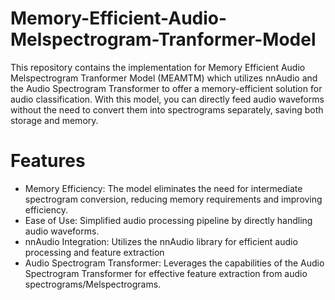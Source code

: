 # Memory-Efficient-Audio-Melspectrogram-Tranformer-Model

This repository contains the implementation for Memory Efficient Audio Melspectrogram Tranformer Model (MEAMTM) which utilizes nnAudio and the Audio Spectrogram Transformer to offer a memory-efficient solution for audio classification. With this model, you can directly feed audio waveforms without the need to convert them into spectrograms separately, saving both storage and memory.

# Features
* Memory Efficiency: The model eliminates the need for intermediate spectrogram conversion, reducing memory requirements and improving efficiency.
* Ease of Use: Simplified audio processing pipeline by directly handling audio waveforms.
* nnAudio Integration: Utilizes the nnAudio library for efficient audio processing and feature extraction
* Audio Spectrogram Transformer: Leverages the capabilities of the Audio Spectrogram Transformer for effective feature extraction from audio spectrograms/Melspectrograms.

